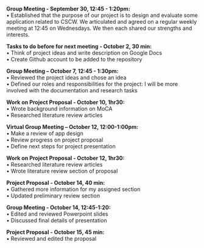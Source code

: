 <b>Group Meeting - September 30, 12:45 - 1:20pm:</b>
<br>• Established that the purpose of our project is to design and evaluate some application related to CSCW. We articulated and agreed on a regular weekly meeting at 12:45 on Wednesdays. We then each shared our strengths and interests.

<b>Tasks to do before for next meeting - October 2, 30 min:</b>
<br>•	Think of project ideas and write description on Google Docs
<br>•	Create Github account to be added to the repository

<b>Group Meeting – October 7,  12:45 - 1:30pm:</b>
<br>• Reviewed the project ideas and chose an idea
<br>• Defined our roles and responsibilities for the project: I will be more involved with the documentation and research tasks

<b>Work on Project Proposal - October 10, 1hr30:</b>
<br>• Wrote background information on MoCA
<br>• Researched literature review articles

<b>Virtual Group Meeting – October 12, 12:00-1:00pm:</b>
<br>• Make a review of app design
<br>• Review progress on project proposal
<br>• Define next steps for project presentation 

<b>Work on Project Proposal - October 12, 1hr30:</b>
<br>• Researched literature review articles
<br>• Wrote literature review section of proposal

<b> Project Proposal - October 14, 40 min:</b>
<br>• Gathered more information for my assigned section
<br>• Updated preliminary review section

<b> Group Meeting - October 14, 12:45-1:20:</b>
<br>• Edited and reviewed Powerpoint slides
<br>• Discussed final details of presentation

<b> Project Proposal - October 15, 45 min:</b>
<br>• Reviewed and edited the proposal
